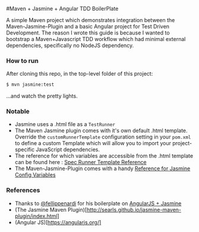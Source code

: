 #Maven + Jasmine + Angular TDD BoilerPlate

A simple Maven project which demonstrates integration between the Maven-Jasmine-Plugin and a basic Angular project for Test Driven Development.
The reason I wrote this guide is because I wanted to bootstrap a Maven+Javascript TDD workflow which had minimal external dependencies, specifically no NodeJS dependency. 

### How to run

After cloning this repo, in the top-level folder of this project: 

```bash
$ mvn jasmine:test
```
...and watch the pretty lights. 

### Notable
  * Jasmine uses a .html file as a `TestRunner`
  * The Maven Jasmine plugin comes with it's own default .html template. Override the `customRunnerTemplate` configuration setting in your `pom.xml` to define a custom Template which will allow you to import your project-specific JavaScript dependencies. 
  * The reference for which variables are accessible from the .html template can be found here : [Spec Runner Template Reference](http://searls.github.io/jasmine-maven-plugin/spec-runner-templates.html)
  * The Maven-Jasmine-Plugin comes with a handy [Reference for Jasmine Config Variables](https://searls.github.io/jasmine-maven-plugin/test-mojo.html)

### References

  * Thanks to [@fellippenardi](https://github.com/felippenardi) for his boilerplate on [AngularJS + Jasmine](https://github.com/felippenardi/angularjs-and-jasmine-test-boilerplate)
  * (The Jasmine Maven Plugin)[http://searls.github.io/jasmine-maven-plugin/index.html]
  * (Angular JS)[https://angularjs.org/]

